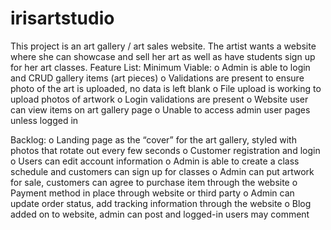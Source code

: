 # irisartstudio

This project is an art gallery / art sales website. The artist wants a website where she can showcase and sell her art as well as have students sign up for her art classes.
Feature List:
Minimum Viable:
o	Admin is able to login and CRUD gallery items (art pieces)
o	Validations are present to ensure photo of the art is uploaded, no data is left blank
o	File upload is working to upload photos of artwork
o	Login validations are present
o	Website user can view items on art gallery page
o	Unable to access admin user pages unless logged in

Backlog:
o	Landing page as the “cover” for the art gallery, styled with photos that rotate out every few seconds
o	Customer registration and login
o	Users can edit account information
o	Admin is able to create a class schedule and customers can sign up for classes
o	Admin can put artwork for sale, customers can agree to purchase item through the website
o	Payment method in place through website or third party
o	Admin can update order status, add tracking information through the website
o	Blog added on to website, admin can post and logged-in users may comment
